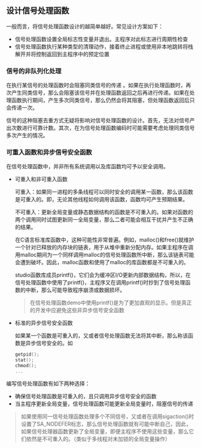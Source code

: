 ## 设计信号处理函数

一般而言，将信号处理函数设计的越简单越好。常见设计方案如下：

+ 信号处理函数设置全局标志性变量并退出。主程序对此标志进行周期性检查
+ 信号处理函数执行某种类型的清理动作，接着终止进程或使用非本地跳转将栈解开并将控制返回到主程序中的预定位置

### 信号的非队列化处理

在执行某信号的处理函数时会阻塞同类信号的传递 。如果在执行处理函数时，再次产生同类信号，那么会阻塞该信号并在处理函数返回之后再进行传递。如果在处理函数执行期间，产生多次同类信号，那么仍然会将其阻塞，但处理函数返回后只会传递一次。

信号的这种阻塞去重方式无疑将影响对信号处理函数的设计。首先，无法对信号产出次数进行可靠计数。其次，在为信号处理函数编码时可能需要考虑处理同类信号多次产生的情况。

### 可重入函数和异步信号安全函数

在信号处理函数中，并非所有系统调用以及库函数均可予以安全调用。

+ 可重入和非可重入函数

  可重入：如果同一进程的多条线程可以同时安全的调用某一函数，那么该函数是可重入的。即，无论其他线程如何调用该函数，函数均可产生预期结果。

  不可重入：更新全局变量或静态数据结构的函数是不可重入的。如果对函数的两个调用同时试图更新同一全局变量，那么二者可能会相互干扰并产生不正确的结果。

  在C语言标准库函数中，这种可能性非常普遍。例如，malloc()和free()就维护一个针对已释放的内存块的链表，用于从堆中重新分配内存。如果主程序在调用malloc期间为一个同样调用malloc的信号处理函数所中断，那么该链表可能会遭到破坏。因此，malloc函数和使用了malloc的库函数都是不可重入的。

  studio函数库成员printf()，它们会为缓冲区I/O更新内部数据结构，所以，在信号处理函数中使用了printf()，主程序又在调用printf()时抄到了信号处理函数的中断，那么可能导致程序崩溃或数据损坏。

  > 在信号处理函数demo中使用printf()是为了更加直观的显示。但是真正的开发中应避免这些非异步信号安全函数

+ 标准的异步信号安全函数

  如果某一个函数是可重入的，又或者信号处理函数无法将其中断，那么称该函数是异步信号安全的。如

  ```c++
  getpid();
  stat();
  chmod();
  ...
  ```

编写信号处理函数有如下两种选择：

+ 确保信号处理函数是可重入的，且只调用异步信号安全的函数
+ 当主程序更新全局变量，信号处理函数可能更新全局变量时，阻塞信号的传递

> 如果使用同一信号处理函数处理多个不同信号，又或者在调用sigaction()时设置了SA_NODEFER标志，那么信号处理函数就有可能中断自己，因此，如果信号处理器函数更新了全局变量，即便主程序不使用这些变量，那么它们依然是不可重入的。（类似于多线程对未加锁的全局变量操作）